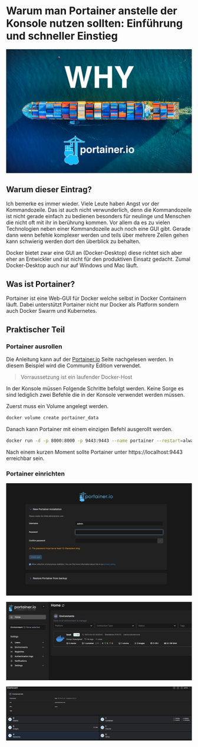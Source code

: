 # Warum man Portainer anstelle der Konsole nutzen sollten: Einführung und schneller Einstieg

![](Thumbnail2.png)


## Warum dieser Eintrag? 

Ich bemerke es immer wieder. Viele Leute haben Angst vor der Kommandozeile. Das ist auch nicht verwunderlich, denn die Kommandozeile ist nicht gerade einfach zu bedienen besonders für neulinge und Menschen die nicht oft mit ihr in berührung kommen. Vor allem da es zu vielen Technologien neben einer Kommandozeile auch noch eine GUI gibt. Gerade dann wenn befehle komplexer werden und teils über mehrere Zeilen gehen kann schwierig werden dort den überblick zu behalten.

Docker bietet zwar eine GUI an (Docker-Desktop) diese richtet sich aber eher an Entwickler und ist nicht für den produktiven Einsatz gedacht. Zumal Docker-Desktop auch nur auf Windows und Mac läuft. 

## Was ist Portainer?

Portainer ist eine Web-GUI für Docker welche selbst in Docker Containern läuft. 
Dabei unterstützt Portainer nicht nur Docker als Platform sondern auch Docker Swarm und Kubernetes.


## Praktischer Teil

### Portainer ausrollen

Die Anleitung kann auf der [Portainer.io](Portainer.io) Seite nachgelesen werden. In diesem Beispiel wird die Community Edition verwendet.

> Vorraussetzung ist ein laufender Docker-Host

In der Konsole müssen Folgende Schritte befolgt werden. Keine Sorge es sind lediglich zwei Befehle die in der Konsole verwendet werden müssen.

Zuerst muss ein Volume angelegt werden.

```bash
docker volume create portainer_data
```

Danach kann Portainer mit einem einzigen Befehl ausgerollt werden.

```bash
docker run -d -p 8000:8000 -p 9443:9443 --name portainer --restart=always -v /var/run/docker.sock:/var/run/docker.sock -v portainer_data:/data portainer/portainer-ce:latest
```

Nach einem kurzen Moment sollte Portainer unter  https://localhost:9443 erreichbar sein.

### Portainer einrichten

![](user.png)

![](environment.png)

![](overview.png)

